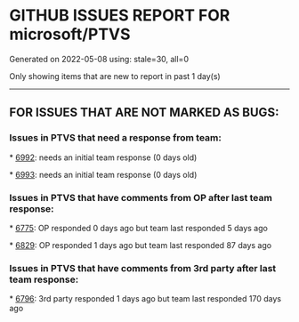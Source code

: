 
# GITHUB ISSUES REPORT FOR microsoft/PTVS


Generated on 2022-05-08 using: stale=30, all=0


Only showing items that are new to report in past 1 day(s)


---

## FOR ISSUES THAT ARE NOT MARKED AS BUGS:


### Issues in PTVS that need a response from team:


\* [6992](https://github.com/microsoft/PTVS/issues/6992 "Live Share: The shared window will crash during join in the server."): needs an initial team response (0 days old)

\* [6993](https://github.com/microsoft/PTVS/issues/6993 "Unexpected error pops up in the console when attach a running python.exe"): needs an initial team response (0 days old)

### Issues in PTVS that have comments from OP after last team response:


\* [6775](https://github.com/microsoft/PTVS/issues/6775 "Profiling: Error prompted , Python install from Microsoft Store."): OP responded 0 days ago but team last responded 5 days ago

\* [6829](https://github.com/microsoft/PTVS/issues/6829 "IntelliSense which is modified manually does not work after restart the VS."): OP responded 1 days ago but team last responded 87 days ago

### Issues in PTVS that have comments from 3rd party after last team response:


\* [6796](https://github.com/microsoft/PTVS/issues/6796 "Breakpoints in tests can't be hit"): 3rd party responded 1 days ago but team last responded 170 days ago
